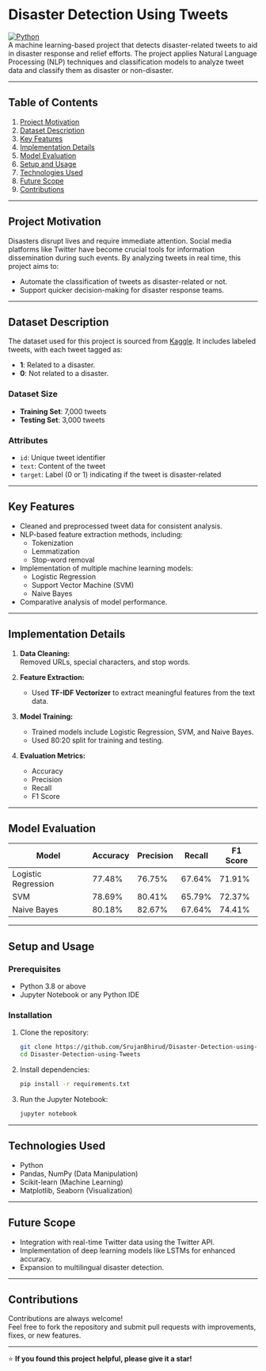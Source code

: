 # **Disaster Detection Using Tweets**

[![Python](https://img.shields.io/badge/Python-3.8%2B-blue)](https://www.python.org/downloads/)  
A machine learning-based project that detects disaster-related tweets to aid in disaster response and relief efforts. The project applies Natural Language Processing (NLP) techniques and classification models to analyze tweet data and classify them as disaster or non-disaster.

---

## **Table of Contents**

1. [Project Motivation](#project-motivation)  
2. [Dataset Description](#dataset-description)  
3. [Key Features](#key-features)  
4. [Implementation Details](#implementation-details)  
5. [Model Evaluation](#model-evaluation)  
6. [Setup and Usage](#setup-and-usage)  
7. [Technologies Used](#technologies-used)  
8. [Future Scope](#future-scope)  
9. [Contributions](#contributions)  

---

## **Project Motivation**

Disasters disrupt lives and require immediate attention. Social media platforms like Twitter have become crucial tools for information dissemination during such events. By analyzing tweets in real time, this project aims to:  
- Automate the classification of tweets as disaster-related or not.  
- Support quicker decision-making for disaster response teams.  

---

## **Dataset Description**

The dataset used for this project is sourced from [Kaggle](https://www.kaggle.com). It includes labeled tweets, with each tweet tagged as:  
- **1**: Related to a disaster.  
- **0**: Not related to a disaster.

### **Dataset Size**
- **Training Set**: 7,000 tweets  
- **Testing Set**: 3,000 tweets  

### **Attributes**
- `id`: Unique tweet identifier  
- `text`: Content of the tweet  
- `target`: Label (0 or 1) indicating if the tweet is disaster-related  

---

## **Key Features**

- Cleaned and preprocessed tweet data for consistent analysis.  
- NLP-based feature extraction methods, including:  
  - Tokenization  
  - Lemmatization  
  - Stop-word removal  
- Implementation of multiple machine learning models:  
  - Logistic Regression  
  - Support Vector Machine (SVM)  
  - Naive Bayes  
- Comparative analysis of model performance.

---

## **Implementation Details**

1. **Data Cleaning:**  
   Removed URLs, special characters, and stop words.  

2. **Feature Extraction:**  
   - Used **TF-IDF Vectorizer** to extract meaningful features from the text data.  

3. **Model Training:**  
   - Trained models include Logistic Regression, SVM, and Naive Bayes.  
   - Used 80:20 split for training and testing.  

4. **Evaluation Metrics:**  
   - Accuracy  
   - Precision  
   - Recall  
   - F1 Score  

---

## **Model Evaluation**

| Model                  | Accuracy | Precision | Recall | F1 Score |  
|------------------------|----------|-----------|--------|----------|  
| Logistic Regression    | 77.48%   | 76.75%    | 67.64%  | 71.91%  |  
| SVM                    | 78.69%   | 80.41%    | 65.79%  | 72.37%  |  
| Naive Bayes            | 80.18%   | 82.67%    | 67.64%  | 74.41%  |  

---

## **Setup and Usage**

### **Prerequisites**

- Python 3.8 or above  
- Jupyter Notebook or any Python IDE  

### **Installation**

1. Clone the repository:  
   ```bash
   git clone https://github.com/SrujanBhirud/Disaster-Detection-using-Tweets.git
   cd Disaster-Detection-using-Tweets
   ```

2. Install dependencies:  
   ```bash
   pip install -r requirements.txt
   ```

3. Run the Jupyter Notebook:  
   ```bash
   jupyter notebook
   ```

---

## **Technologies Used**

- Python  
- Pandas, NumPy (Data Manipulation)  
- Scikit-learn (Machine Learning)  
- Matplotlib, Seaborn (Visualization)  

---

## **Future Scope**

- Integration with real-time Twitter data using the Twitter API.  
- Implementation of deep learning models like LSTMs for enhanced accuracy.  
- Expansion to multilingual disaster detection.  

---

## **Contributions**

Contributions are always welcome!  
Feel free to fork the repository and submit pull requests with improvements, fixes, or new features.

--- 

⭐ **If you found this project helpful, please give it a star!**
